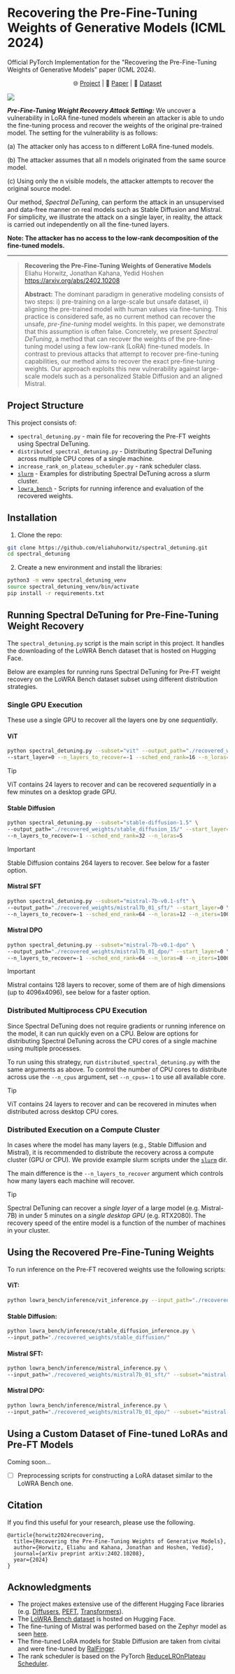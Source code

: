 # Recovering the Pre-Fine-Tuning Weights of Generative Models (ICML 2024)
Official PyTorch Implementation for the "Recovering the Pre-Fine-Tuning Weights of Generative Models" paper (ICML 2024).  
<p align="center">
    🌐 <a href="https://horwitz.ai/spectral_detuning/" target="_blank">Project</a> | 📃 <a href="https://arxiv.org/abs/2402.10208" target="_blank">Paper</a> | 🤗 <a href="https://huggingface.co/datasets/Eliahu/LoWRA-Bench" target="_blank">Dataset</a> <br>
</p>

![](imgs/header.gif)


***Pre-Fine-Tuning Weight Recovery Attack Setting:***  We uncover a vulnerability in LoRA fine-tuned models wherein an attacker is 
able to undo the fine-tuning process and recover the weights of the original pre-trained model. 
The setting for the vulnerability is as follows: 

(a) The attacker only has access to n different LoRA fine-tuned models. 

(b) The attacker assumes that all n models originated from the same source model.  

(c) Using only the n visible models, the attacker attempts to recover the original source model.

Our method, *Spectral DeTuning*, can perform the attack in an unsupervised and data-free manner on real models such as Stable Diffusion and Mistral. 
For simplicity, we illustrate the attack on a single layer, in reality, the attack is carried out independently on all the fine-tuned layers.

**Note: The attacker has no access to the low-rank decomposition of the fine-tuned models.**
___

> **Recovering the Pre-Fine-Tuning Weights of Generative Models**<br>
> Eliahu Horwitz, Jonathan Kahana, Yedid Hoshen<br>
> <a href="https://arxiv.org/abs/2402.10208" target="_blank">https://arxiv.org/abs/2402.10208</a> <br>
>
>**Abstract:** The dominant paradigm in generative modeling consists of two steps: 
> i) pre-training on a large-scale but unsafe dataset, ii) aligning the pre-trained model with human values via fine-tuning.
> This practice is considered safe, as no current method can recover the unsafe, *pre-fine-tuning* model weights. 
> In this paper, we demonstrate that this assumption is often false. Concretely, we present *Spectral DeTuning*, 
> a method that can recover the weights of the pre-fine-tuning model using a few low-rank (LoRA) fine-tuned models. 
> In contrast to previous attacks that attempt to recover pre-fine-tuning capabilities, 
> our method aims to recover the exact pre-fine-tuning weights. 
> Our approach exploits this new vulnerability against large-scale models such as a personalized Stable Diffusion and an aligned Mistral.


## Project Structure
This project consists of:
- `spectral_detuning.py` - main file for recovering the Pre-FT weights using Spectral DeTuning.
- `distributed_spectral_detuning.py` - Distributing Spectral DeTuning across multiple CPU cores of a single machine.
- `increase_rank_on_plateau_scheduler.py` - rank scheduler class.
- [`slurm`](./slurm/) - Examples for distributing Spectral DeTuning across a slurm cluster.   
- [`lowra_bench`](./lowra_bench/) - Scripts for running inference and evaluation of the recovered weights.   


## Installation 
1.  Clone the repo:
```bash
git clone https://github.com/eliahuhorwitz/spectral_detuning.git
cd spectral_detuning
```
2. Create a new environment and install the libraries:
```bash
python3 -m venv spectral_detuning_venv
source spectral_detuning_venv/bin/activate
pip install -r requirements.txt
```



## Running Spectral DeTuning for Pre-Fine-Tuning Weight Recovery 
The `spectral_detuning.py` script is the main script in this project. 
It handles the downloading of the LoWRA Bench dataset that is hosted 
on Hugging Face.

Below are examples for running runs Spectral DeTuning for Pre-FT weight recovery on the 
LoWRA Bench dataset subset using different distribution strategies.   

### Single GPU Execution
These use a single GPU to recover all the layers one by one *sequentially*.

#### ViT
```bash
python spectral_detuning.py --subset="vit" --output_path="./recovered_weights/vit/" \
--start_layer=0 --n_layers_to_recover=-1 --sched_end_rank=16 --n_loras=5 
```
> [!TIP] 
> ViT contains 24 layers to recover and can be recovered *sequentially* in a few minutes on a desktop grade GPU.

#### Stable Diffusion
```bash
python spectral_detuning.py --subset="stable-diffusion-1.5" \ 
--output_path="./recovered_weights/stable_diffusion_15/" --start_layer=0 \
--n_layers_to_recover=-1 --sched_end_rank=32 --n_loras=5 
```
> [!IMPORTANT] 
> Stable Diffusion contains 264 layers to recover. See below for a faster option.

#### Mistral SFT
```bash
python spectral_detuning.py --subset="mistral-7b-v0.1-sft" \
--output_path="./recovered_weights/mistral7b_01_sft/" --start_layer=0 \
--n_layers_to_recover=-1 --sched_end_rank=64 --n_loras=12 --n_iters=1000 
```

#### Mistral DPO
```bash
python spectral_detuning.py --subset="mistral-7b-v0.1-dpo" \
--output_path="./recovered_weights/mistral7b_01_dpo/" --start_layer=0 \
--n_layers_to_recover=-1 --sched_end_rank=64 --n_loras=8 --n_iters=1000
```
> [!IMPORTANT] 
> Mistral contains 128 layers to recover, some of them are of high dimensions (up to 4096x4096), see below for a faster option.


### Distributed Multiprocess CPU Execution
Since Spectral DeTuning does not require gradients or running 
inference on the model, it can run quickly even on a CPU. 
Below are options for distributing Spectral DeTuning across the CPU cores
of a single machine using multiple processes.     

To run using this strategy, run `distributed_spectral_detuning.py` with the same arguments as above.
To control the number of CPU cores to distribute across use the `--n_cpus` argument,
set `--n_cpus=-1` to use all available core.
> [!TIP] 
> ViT contains 24 layers to recover and can be recovered in minutes when distributed across desktop CPU cores.


### Distributed Execution on a Compute Cluster
In cases where the model has many layers (e.g., Stable Diffusion and Mistral),
it is recommended to distribute the recovery across a compute cluster (GPU or CPU).
We provide example slurm scripts under the [`slurm`](./slurm/) dir. 

The main difference is the `--n_layers_to_recover` argument which controls how many layers
each machine will recover.

> [!TIP] 
> Spectral DeTuning can recover a *single layer* of a large model (e.g. Mistral-7B)
> in under 5 minutes on a *single desktop GPU* (e.g. RTX2080). 
> The recovery speed of the entire model is a function of the number of machines in your cluster.   



## Using the Recovered Pre-Fine-Tuning Weights
To run inference on the Pre-FT recovered weights use the following scripts:
#### ViT: 
```bash
python lowra_bench/inference/vit_inference.py --input_path="./recovered_weights/vit/"
```

#### Stable Diffusion: 
```bash
python lowra_bench/inference/stable_diffusion_inference.py \
--input_path="./recovered_weights/stable_diffusion/"
```

#### Mistral SFT: 
```bash
python lowra_bench/inference/mistral_inference.py \
--input_path="./recovered_weights/mistral7b_01_sft/" --subset="mistral-7b-v0.1-sft"
```

#### Mistral DPO: 
```bash
python lowra_bench/inference/mistral_inference.py \
--input_path="./recovered_weights/mistral7b_01_dpo/" --subset="mistral-7b-v0.1-dpo"
```


## Using a Custom Dataset of Fine-tuned LoRAs and Pre-FT Models
Coming soon...
- [ ] Preprocessing scripts for constructing a LoRA dataset similar to the LoWRA Bench one.



## Citation
If you find this useful for your research, please use the following.

```
@article{horwitz2024recovering,
  title={Recovering the Pre-Fine-Tuning Weights of Generative Models},
  author={Horwitz, Eliahu and Kahana, Jonathan and Hoshen, Yedid},
  journal={arXiv preprint arXiv:2402.10208},
  year={2024}
}
```


## Acknowledgments
- The project makes extensive use of the different Hugging Face libraries (e.g. [Diffusers](https://huggingface.co/docs/diffusers/en/index), [PEFT](https://huggingface.co/docs/peft/en/index), [Transformers](https://huggingface.co/docs/transformers/en/index)).
- The [LoWRA Bench dataset](https://huggingface.co/datasets/Eliahu/LoWRA-Bench) is hosted on Hugging Face.
- The fine-tuning of Mistral was performed based on the Zephyr model as seen [here](https://github.com/huggingface/alignment-handbook/tree/main).
- The fine-tuned LoRA models for Stable Diffusion are taken from civitai and were fine-tuned by [RalFinger](https://civitai.com/user/RalFinger).
- The rank scheduler is based on the PyTorch [ReduceLROnPlateau Scheduler](https://pytorch.org/docs/stable/generated/torch.optim.lr_scheduler.ReduceLROnPlateau.html).
